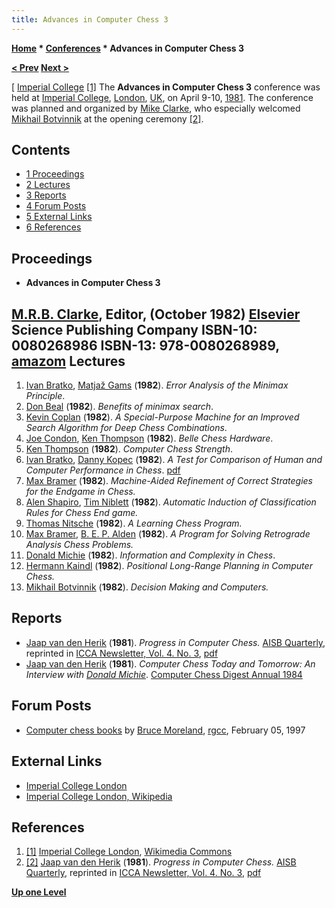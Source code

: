```yaml
---
title: Advances in Computer Chess 3
---
```

**[Home](Home "Home") * [Conferences](Conferences "Conferences") * Advances in Computer Chess 3**

**[\< Prev](Advances_in_Computer_Chess_2 "Advances in Computer Chess 2") [Next >](Advances_in_Computer_Chess_4 "Advances in Computer Chess 4")**

\[ [Imperial College](https://en.wikipedia.org/wiki/Imperial_College_London) <a id="cite-note-1" href="#cite-ref-1">[1]</a>
The **Advances in Computer Chess 3** conference was held at [Imperial College](https://en.wikipedia.org/wiki/Imperial_College_London), [London](https://en.wikipedia.org/wiki/London), [UK](https://en.wikipedia.org/wiki/United_Kingdom), on April 9-10, [1981](Timeline#1981 "Timeline"). The conference was planned and organized by [Mike Clarke](Mike_Clarke "Mike Clarke"), who especially welcomed [Mikhail Botvinnik](Mikhail_Botvinnik "Mikhail Botvinnik") at the opening ceremony <a id="cite-note-2" href="#cite-ref-2">[2]</a>.

## Contents

- [1 Proceedings](#proceedings)
- [2 Lectures](#lectures)
- [3 Reports](#reports)
- [4 Forum Posts](#forum-posts)
- [5 External Links](#external-links)
- [6 References](#references)

## Proceedings

- **Advances in Computer Chess 3**

## [M.R.B. Clarke](Mike_Clarke "Mike Clarke"), Editor, (October 1982) [Elsevier](https://en.wikipedia.org/wiki/Elsevier) Science Publishing Company ISBN-10: 0080268986 ISBN-13: 978-0080268989, [amazom](http://www.amazon.com/Advances-Computer-Chess-Parts-International/dp/0080268986) Lectures

1. [Ivan Bratko](Ivan_Bratko "Ivan Bratko"), [Matjaž Gams](Matja%C5%BE_Gams "Matjaž Gams") (**1982**). *Error Analysis of the Minimax Principle*.
1. [Don Beal](Don_Beal "Don Beal") (**1982**). *Benefits of minimax search*.
1. [Kevin Coplan](Kevin_Coplan "Kevin Coplan") (**1982**). *A Special-Purpose Machine for an Improved Search Algorithm for Deep Chess Combinations*.
1. [Joe Condon](Joe_Condon "Joe Condon"), [Ken Thompson](Ken_Thompson "Ken Thompson") (**1982**). *Belle Chess Hardware*.
1. [Ken Thompson](Ken_Thompson "Ken Thompson") (**1982**). *Computer Chess Strength*.
1. [Ivan Bratko](Ivan_Bratko "Ivan Bratko"), [Danny Kopec](Danny_Kopec "Danny Kopec") (**1982**). *A Test for Comparison of Human and Computer Performance in Chess*. [pdf](http://www.sci.brooklyn.cuny.edu/%7Ekopec/Publications/Publications/O_41_C.pdf)
1. [Max Bramer](Max_Bramer "Max Bramer") (**1982**). *Machine-Aided Refinement of Correct Strategies for the Endgame in Chess.*
1. [Alen Shapiro](Alen_Shapiro "Alen Shapiro"), [Tim Niblett](Tim_Niblett "Tim Niblett") (**1982**). *Automatic Induction of Classification Rules for Chess End game.*
1. [Thomas Nitsche](Thomas_Nitsche "Thomas Nitsche") (**1982**). *A Learning Chess Program.*
1. [Max Bramer](Max_Bramer "Max Bramer"), [B. E. P. Alden](http://www.informatik.uni-trier.de/~ley/pers/hy/a/Alden:B=_E=_P=.html) (**1982**). *A Program for Solving Retrograde Analysis Chess Problems.*
1. [Donald Michie](Donald_Michie "Donald Michie") (**1982**). *Information and Complexity in Chess*.
1. [Hermann Kaindl](Hermann_Kaindl "Hermann Kaindl") (**1982**). *Positional Long-Range Planning in Computer Chess.*
1. [Mikhail Botvinnik](Mikhail_Botvinnik "Mikhail Botvinnik") (**1982**). *Decision Making and Computers.*

## Reports

- [Jaap van den Herik](Jaap_van_den_Herik "Jaap van den Herik") (**1981**). *Progress in Computer Chess.* [AISB Quarterly](http://www.aisb.org.uk/aisbq/qarchive.shtml), reprinted in [ICCA Newsletter, Vol. 4. No. 3](ICGA_Journal#4_3 "ICGA Journal"), [pdf](https://pure.uvt.nl/portal/files/1249111/PROGRESS.PDF)
- [Jaap van den Herik](Jaap_van_den_Herik "Jaap van den Herik") (**1981**). *Computer Chess Today and Tomorrow: An Interview with [Donald Michie](Donald_Michie "Donald Michie")*. [Computer Chess Digest Annual 1984](Computer_Chess_Reports "Computer Chess Reports")

## Forum Posts

- [Computer chess books](https://groups.google.com/g/rec.games.chess.computer/c/kecoM_YlyAM/m/NiCnP8wRgnQJ) by [Bruce Moreland](Bruce_Moreland "Bruce Moreland"), [rgcc](Computer_Chess_Forums "Computer Chess Forums"), February 05, 1997

## External Links

- [Imperial College London](http://www3.imperial.ac.uk/)
- [Imperial College London, Wikipedia](https://en.wikipedia.org/wiki/Imperial_College_London)

## References

1. <a id="cite-ref-1" href="#cite-note-1">[1]</a> [Imperial College London](https://en.wikipedia.org/wiki/File:ImperialCollegeLondon.jpg), [Wikimedia Commons](https://en.wikipedia.org/wiki/Wikimedia_Commons)
1. <a id="cite-ref-2" href="#cite-note-2">[2]</a>  [Jaap van den Herik](Jaap_van_den_Herik "Jaap van den Herik") (**1981**). *Progress in Computer Chess.* [AISB Quarterly](http://www.aisb.org.uk/aisbq/qarchive.shtml), reprinted in [ICCA Newsletter, Vol. 4. No. 3](ICGA_Journal#4_3 "ICGA Journal"), [pdf](https://pure.uvt.nl/portal/files/1249111/PROGRESS.PDF)

**[Up one Level](Conferences "Conferences")**

